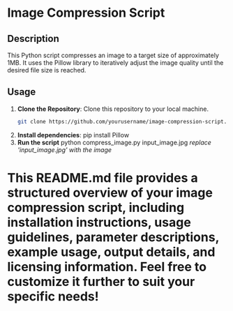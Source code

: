# Image Compression Script

## Description
This Python script compresses an image to a target size of approximately 1MB. It uses the Pillow library to iteratively adjust the image quality until the desired file size is reached.

## Usage
1. **Clone the Repository**: Clone this repository to your local machine.
   ```bash
   git clone https://github.com/yourusername/image-compression-script.git
2. **Install dependencies**:
    pip install Pillow
3. **Run the script**
   python compress_image.py input_image.jpg
   *replace 'input_image.jpg' with the image*
# This README.md file provides a structured overview of your image compression script, including installation instructions, usage guidelines, parameter descriptions, example usage, output details, and licensing information. Feel free to customize it further to suit your specific needs!
